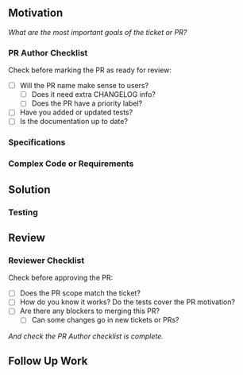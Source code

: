 ## Motivation
<!--
Thank you for your Pull Request.
Does it close any issues?
-->
_What are the most important goals of the ticket or PR?_


### PR Author Checklist

Check before marking the PR as ready for review:
  - [ ] Will the PR name make sense to users?
    - [ ] Does it need extra CHANGELOG info?
    - [ ] Does the PR have a priority label?
  - [ ] Have you added or updated tests?
  - [ ] Is the documentation up to date?

### Specifications

<!--
If this PR changes consensus rules, quote them, and link to the Zcash spec or ZIP:
https://zips.z.cash/#nu5-zips
-->


### Complex Code or Requirements

<!--
Does this PR change concurrency, unsafe code, or complex consensus rules?
If it does, label this PR with `extra-reviews`.
-->


## Solution

<!--
Summarize the changes in this PR.
-->


### Testing

<!--
Which tests were changed or added in this PR? Were there manual tests?
-->


## Review

<!--
Is this PR blocking any other work?
If you want specific reviewers for this PR, tag them here.
-->


### Reviewer Checklist

Check before approving the PR:
  - [ ] Does the PR scope match the ticket?
  - [ ] How do you know it works? Do the tests cover the PR motivation?
  - [ ] Are there any blockers to merging this PR?
    - [ ] Can some changes go in new tickets or PRs?

_And check the PR Author checklist is complete._

## Follow Up Work

<!--
Is there anything missing from the solution?
-->
